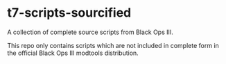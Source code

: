 t7-scripts-sourcified
=====================

A collection of complete source scripts from Black Ops III.

This repo only contains scripts which are not included in complete form in the
official Black Ops III modtools distribution.
